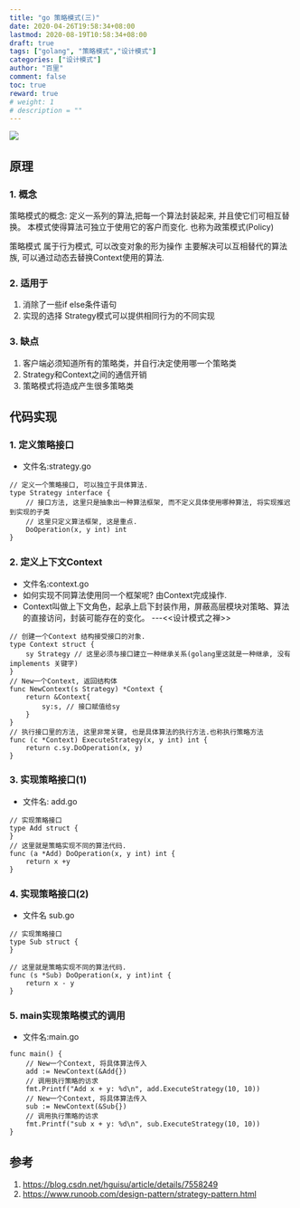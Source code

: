 ```yaml
---
title: "go 策略模式(三)"
date: 2020-04-26T19:58:34+08:00
lastmod: 2020-08-19T10:58:34+08:00
draft: true
tags: ["golang", "策略模式","设计模式"]
categories: ["设计模式"]
author: "百里"
comment: false
toc: true
reward: true
# weight: 1
# description = ""
---
```


![](https://cdn.jsdelivr.net/gh/yezihack/assets/b/20200426201610.png?imageslim)

## 原理

### 1. 概念
 策略模式的概念: 定义一系列的算法,把每一个算法封装起来, 并且使它们可相互替换。
 本模式使得算法可独立于使用它的客户而变化. 也称为政策模式(Policy)

 策略模式 属于行为模式, 可以改变对象的形为操作
 主要解决可以互相替代的算法族, 可以通过动态去替换Context使用的算法.

### 2. 适用于
 1. 消除了一些if else条件语句
 2. 实现的选择 Strategy模式可以提供相同行为的不同实现

### 3. 缺点
 1. 客户端必须知道所有的策略类，并自行决定使用哪一个策略类
 2. Strategy和Context之间的通信开销
 3. 策略模式将造成产生很多策略类

## 代码实现
### 1. 定义策略接口
- 文件名:strategy.go
```
// 定义一个策略接口, 可以独立于具体算法.
type Strategy interface {
	// 接口方法, 这里只是抽象出一种算法框架, 而不定义具体使用哪种算法, 将实现推迟到实现的子类
	// 这里只定义算法框架, 这是重点.
	DoOperation(x, y int) int
}
```
### 2. 定义上下文Context
- 文件名:context.go
- 如何实现不同算法使用同一个框架呢? 由Context完成操作.
- Context叫做上下文角色，起承上启下封装作用，屏蔽高层模块对策略、算法的直接访问，封装可能存在的变化。 ---<<设计模式之禅>>
```
// 创建一个Context 结构接受接口的对象.
type Context struct {
	sy Strategy // 这里必须与接口建立一种继承关系(golang里这就是一种继承, 没有 implements 关键字)
}
// New一个Context, 返回结构体
func NewContext(s Strategy) *Context {
	return &Context{
		sy:s, // 接口赋值给sy
	}
}
// 执行接口里的方法, 这里非常关键, 也是具体算法的执行方法.也称执行策略方法
func (c *Context) ExecuteStrategy(x, y int) int {
	return c.sy.DoOperation(x, y)
}
```

### 3. 实现策略接口(1)
- 文件名: add.go
```
// 实现策略接口
type Add struct {
}
// 这里就是策略实现不同的算法代码.
func (a *Add) DoOperation(x, y int) int {
	return x +y
}
```

### 4. 实现策略接口(2)
- 文件名 sub.go
```
// 实现策略接口
type Sub struct {
}

// 这里就是策略实现不同的算法代码.
func (s *Sub) DoOperation(x, y int)int {
	return x - y
}

```

### 5. main实现策略模式的调用
- 文件名:main.go
```
func main() {
	// New一个Context, 将具体算法传入
	add := NewContext(&Add{})
	// 调用执行策略的访求
	fmt.Printf("Add x + y: %d\n", add.ExecuteStrategy(10, 10))
	// New一个Context, 将具体算法传入
	sub := NewContext(&Sub{})
	// 调用执行策略的访求
	fmt.Printf("sub x + y: %d\n", sub.ExecuteStrategy(10, 10))
}
```

## 参考
 1. https://blog.csdn.net/hguisu/article/details/7558249
 2. https://www.runoob.com/design-pattern/strategy-pattern.html
